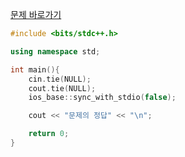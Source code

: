 [문제 바로가기](https://boj.kr/1237)

```c++
#include <bits/stdc++.h>

using namespace std;

int main(){
    cin.tie(NULL);
    cout.tie(NULL);
    ios_base::sync_with_stdio(false);

    cout << "문제의 정답" << "\n";

    return 0;
}
```